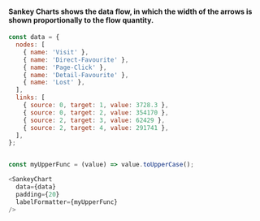 #### Sankey Charts shows the data flow, in which the width of the arrows is shown proportionally to the flow quantity.
```js
const data = {
  nodes: [
    { name: 'Visit' },
    { name: 'Direct-Favourite' },
    { name: 'Page-Click' },
    { name: 'Detail-Favourite' },
    { name: 'Lost' },
  ],
  links: [
    { source: 0, target: 1, value: 3728.3 },
    { source: 0, target: 2, value: 354170 },
    { source: 2, target: 3, value: 62429 },
    { source: 2, target: 4, value: 291741 },
  ],
};


const myUpperFunc = (value) => value.toUpperCase(); 

<SankeyChart
  data={data}
  padding={20}
  labelFormatter={myUpperFunc}
/>
```